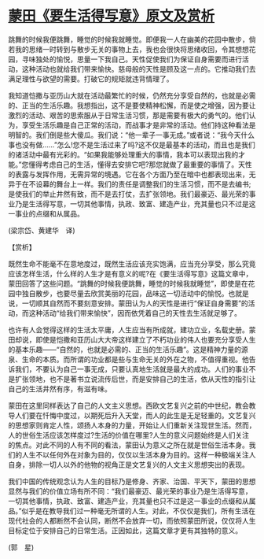 # [蒙田《要生活得写意》原文及赏析](https://www.vrrw.net/wx/12086.html)

跳舞的时候我便跳舞，睡觉的时候我就睡觉。即便我一人在幽美的花园中散步，倘若我的思绪一时转到与散步无关的事物上去，我也会很快将思绪收回，令其想想花园，寻味独处的愉悦，思量一下我自己。天性促使我们为保证自身需要而进行活动，这种活动也就给我们带来愉快。慈母般的天性是顾及这一点的。它推动我们去满足理性与欲望的需要。打破它的规矩就违背情理了。

我知道恺撒与亚历山大就在活动最繁忙的时候，仍然充分享受自然的，也就是必需的、正当的生活乐趣。我想指出，这不是要使精神松懈，而是使之增强，因为要让激烈的活动、艰苦的思索服从于日常生活习惯，那是需要有极大的勇气的。他们认为，享受生活乐趣是自己正常的活动，而战事才是非常的活动。他们持这种看法是明智的。我们倒是些大傻瓜。我们说：“他一辈子一事无成。”或者说：“我今天什么事也没有做……”怎么!您不是生活过来了吗?这不仅是最基本的活动，而且也是我们的诸活动中最有光彩的。“如果我能够处理重大的事情，我本可以表现出我的才能。”您懂得考虑自己的生活，懂得去安排它吧?那您就做了最重要的事情了。天性的表露与发挥作用，无需异常的境遇。它在各个方面乃至在暗中也都表现出来，无异于在不设幕的舞台上一样。我们的责任是调整我们的生活习惯，而不是去编书;是使我们的举止井然有致，而不是去打仗，去扩张领地。我们最豪迈、最光荣的事业乃是生活得写意，一切其他事情，执政、致富、建造产业，充其量也只不过是这一事业的点缀和从属品。

(梁宗岱、黄建华　译)



【赏析】

既然生命不能毫不在意地度过，既然生活应该充实饱满，应当充分享受，那么究竟应该怎样生活，什么样的人生才是有意义的呢?在《要生活得写意》这篇文章中，蒙田回答了这些问题。“跳舞的时候我便跳舞，睡觉的时候我就睡觉”，即使是在花园中独自散步，也要尽量去欣赏美丽的花园，品味这一切活动中的愉悦。也就是说，一切顺其自然而不要刻意安排。蒙田认为人的天性是进行“保证自身需要”的活动，而这种活动“给我们带来愉快”，因而依凭着自己的天性去生活就足够了。

也许有人会觉得这样的生活太平庸，人生应当有所成就，建功立业，名载史册。蒙田却说，即使是恺撒和亚历山大大帝这样建立了不朽功业的伟人也要充分享受人生的基本乐趣——“自然的，也就是必需的、正当的生活乐趣”。这是精神力量的源泉、生命的本质。而所谓的功业都是些与生命无关的外在之物，不值得重视。他告诉我们，不要认为自己一事无成，只要认真地生活就是最大的成功。人们的事业不是扩张领地，也不是著书立说流传后世，而是安排自己的生活，依从天性的指引让自己的生活井然有序，有滋有味。

蒙田在这里同样表达了自己的人文主义思想。西欧文艺复兴之前的中世纪，教会教导人们要在忏悔中度过，以期死后升入天堂，而人的此生是无足轻重的。文艺复兴的思想家则肯定人性，颂扬人本身的力量，开始让人们重新关注现世生活。然而，人的世俗生活应该怎样度过?生活的价值在哪里?人生的意义问题始终是人们关注的焦点。对此不同的人有不同的看法，蒙田认为意义之所在就是世俗生活本身。我们的人生不以任何外在对象为目的，仅仅以生活本身为目的。这样一种极端关注人自身，排除一切人以外的他物的视角正是文艺复兴的人文主义思想突出的表现。

我们中国的传统观念认为人生的目标乃是修身、齐家、治国、平天下，蒙田的思想显然与我们的价值立场有所不同：“我们最豪迈、最光荣的事业乃是生活得写意，一切其他事情，执政、致富、建造产业，充其量也只不过是这一事业的点缀和从属品。”似乎是在教导我们过一种毫无所谓的人生。对此，不仅仅是我们，所有生活在现代社会的人都断然不会认同，断然不会放弃一切，而依照蒙田所说，仅仅将人生目标定位于安排自己的日常生活。正因如此，这篇文章才更有其独特的意义。

(郭　星)

